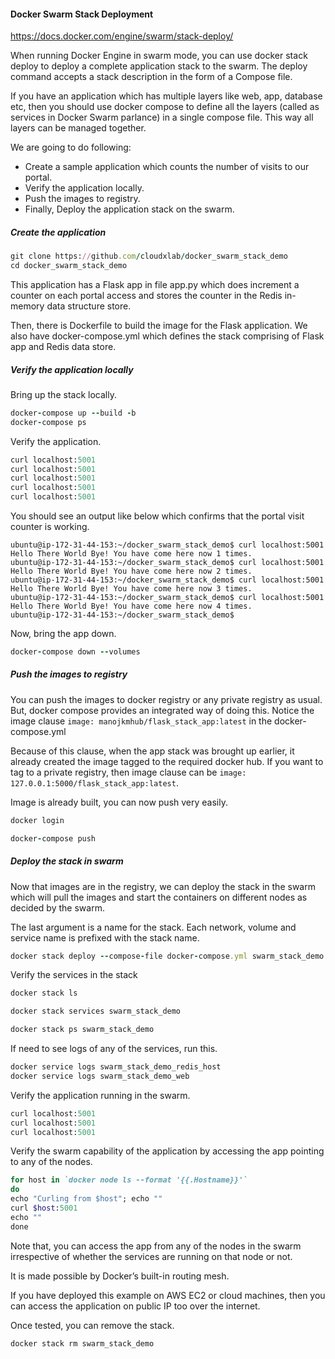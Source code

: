 #### Docker Swarm Stack Deployment

https://docs.docker.com/engine/swarm/stack-deploy/

When running Docker Engine in swarm mode, you can use docker stack deploy to deploy a complete application stack to the swarm. The deploy command accepts a stack description in the form of a Compose file.

If you have an application which has multiple layers like web, app, database etc, then you should use docker compose to define all the layers (called as services in Docker Swarm parlance) in a single compose file. This way all layers can be managed together.

We are going to do following:
- Create a sample application which counts the number of visits to our portal.
- Verify the application locally.
- Push the images to registry.
- Finally, Deploy the application stack on the swarm.

##### Create the application

```ruby
git clone https://github.com/cloudxlab/docker_swarm_stack_demo
cd docker_swarm_stack_demo
```

This application has a Flask app in file app.py which does increment a counter on each portal access and stores the counter in the Redis in-memory data structure store.

Then, there is Dockerfile to build the image for the Flask application. We also have docker-compose.yml which defines the stack comprising of Flask app and Redis data store.

##### Verify the application locally
Bring up the stack locally.

```ruby
docker-compose up --build -b
docker-compose ps
```

Verify the application.
```ruby
curl localhost:5001
curl localhost:5001
curl localhost:5001
curl localhost:5001
curl localhost:5001
```

You should see an output like below which confirms that the portal visit counter is working.
```
ubuntu@ip-172-31-44-153:~/docker_swarm_stack_demo$ curl localhost:5001
Hello There World Bye! You have come here now 1 times.
ubuntu@ip-172-31-44-153:~/docker_swarm_stack_demo$ curl localhost:5001
Hello There World Bye! You have come here now 2 times.
ubuntu@ip-172-31-44-153:~/docker_swarm_stack_demo$ curl localhost:5001
Hello There World Bye! You have come here now 3 times.
ubuntu@ip-172-31-44-153:~/docker_swarm_stack_demo$ curl localhost:5001
Hello There World Bye! You have come here now 4 times.
ubuntu@ip-172-31-44-153:~/docker_swarm_stack_demo$
```

Now, bring the app down.
```ruby
docker-compose down --volumes
```

##### Push the images to registry
You can push the images to docker registry or any private registry as usual. But, docker compose provides an integrated way of doing this. Notice the image clause `image: manojkmhub/flask_stack_app:latest` in the docker-compose.yml

Because of this clause, when the app stack was brought up earlier, it already created the image tagged to the required docker hub. If you want to tag to a private registry, then image clause can be `image: 127.0.0.1:5000/flask_stack_app:latest`.

Image is already built, you can now push very easily.

```ruby
docker login

docker-compose push
```

##### Deploy the stack in swarm
Now that images are in the registry, we can deploy the stack in the swarm which will pull the images and start the containers on different nodes as decided by the swarm. 

The last argument is a name for the stack. Each network, volume and service name is prefixed with the stack name.

```ruby
docker stack deploy --compose-file docker-compose.yml swarm_stack_demo
```

Verify the services in the stack
```ruby
docker stack ls

docker stack services swarm_stack_demo

docker stack ps swarm_stack_demo
```

If need to see logs of any of the services, run this.
```ruby
docker service logs swarm_stack_demo_redis_host
docker service logs swarm_stack_demo_web
```

Verify the application running in the swarm.
```ruby
curl localhost:5001
curl localhost:5001
curl localhost:5001
```

Verify the swarm capability of the application by accessing the app pointing to any of the nodes.
```ruby
for host in `docker node ls --format '{{.Hostname}}'`
do
echo "Curling from $host"; echo ""
curl $host:5001
echo ""
done
```

Note that, you can access the app from any of the nodes in the swarm irrespective of whether the services are running on that node or not.

It is made possible by Docker’s built-in routing mesh.

If you have deployed this example on AWS EC2 or cloud machines, then you can access the application on public IP too over the internet.

Once tested, you can remove the stack.
```ruby
docker stack rm swarm_stack_demo
```
